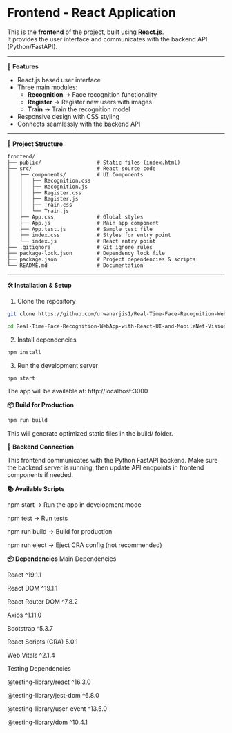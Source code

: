 # Frontend - React Application

This is the **frontend** of the project, built using **React.js**.  
It provides the user interface and communicates with the backend API (Python/FastAPI).

---

 **🚀 Features**
- React.js based user interface
- Three main modules:
  - **Recognition** → Face recognition functionality
  - **Register** → Register new users with images
  - **Train** → Train the recognition model
- Responsive design with CSS styling
- Connects seamlessly with the backend API

---

**📂 Project Structure**
~~~text
frontend/
├── public/                  # Static files (index.html)
├── src/                     # React source code
│   ├── components/          # UI Components
│   │   ├── Recognition.css
│   │   ├── Recognition.js
│   │   ├── Register.css
│   │   ├── Register.js
│   │   ├── Train.css
│   │   └── Train.js
│   ├── App.css              # Global styles
│   ├── App.js               # Main app component
│   ├── App.test.js          # Sample test file
│   ├── index.css            # Styles for entry point
│   └── index.js             # React entry point
├── .gitignore               # Git ignore rules
├── package-lock.json        # Dependency lock file
├── package.json             # Project dependencies & scripts
└── README.md                # Documentation
~~~

---

**🛠️ Installation & Setup**

1. Clone the repository
  ```bash 
  git clone https://github.com/urwanarjis1/Real-Time-Face-Recognition-WebApp-with-React-UI-and-MobileNet-Vision-for-Secure-Login.git
  ```
  ```bash
  cd Real-Time-Face-Recognition-WebApp-with-React-UI-and-MobileNet-Vision-for-Secure-Login/frontend
  ```

2. Install dependencies
  ```bash 
  npm install
  ```

3. Run the development server
  ```bash 
  npm start
  ```
The app will be available at: http://localhost:3000


**📦 Build for Production**
  ```bash 
  npm run build
  ```
This will generate optimized static files in the build/ folder.

**🔗 Backend Connection**

This frontend communicates with the Python FastAPI backend.
Make sure the backend server is running, then update API endpoints in frontend components if needed.

**📚 Available Scripts**

npm start → Run the app in development mode

npm test → Run tests

npm run build → Build for production

npm run eject → Eject CRA config (not recommended)

**📦 Dependencies**
Main Dependencies

React
 ^19.1.1

React DOM
 ^19.1.1

React Router DOM
 ^7.8.2

Axios
 ^1.11.0

Bootstrap
 ^5.3.7

React Scripts (CRA)
 5.0.1

Web Vitals
 ^2.1.4

Testing Dependencies

@testing-library/react
 ^16.3.0

@testing-library/jest-dom
 ^6.8.0

@testing-library/user-event
 ^13.5.0

@testing-library/dom
 ^10.4.1


